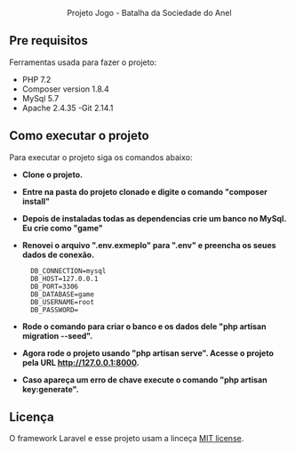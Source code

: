 <p align="center">Projeto Jogo - Batalha da Sociedade do Anel</p>

## Pre requisitos

Ferramentas usada para fazer o projeto:

- PHP 7.2
- Composer version 1.8.4
- MySql 5.7
- Apache 2.4.35
-Git 2.14.1

## Como executar o projeto

Para executar o projeto siga os comandos abaixo:

- **Clone o projeto.**
- **Entre na pasta do projeto clonado e digite o comando "composer install"**
- **Depois de instaladas todas as dependencias crie um banco no MySql. Eu crie como "game"**
- **Renovei o arquivo ".env.exmeplo" para ".env" e preencha os seues dados de conexão.**

        DB_CONNECTION=mysql
        DB_HOST=127.0.0.1
        DB_PORT=3306
        DB_DATABASE=game
        DB_USERNAME=root
        DB_PASSWORD=

- **Rode o comando para criar o banco e os dados dele "php artisan migration --seed".**
- **Agora rode o projeto usando "php artisan serve". Acesse o projeto pela URL http://127.0.0.1:8000.**
- **Caso apareça um erro de chave execute o comando "php artisan key:generate".**


## Licença

O framework Laravel e esse projeto usam a linceça [MIT license](https://opensource.org/licenses/MIT).
